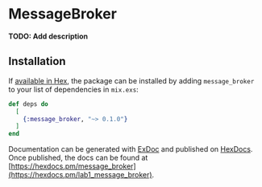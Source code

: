 # MessageBroker

**TODO: Add description**

## Installation

If [available in Hex](https://hex.pm/docs/publish), the package can be installed
by adding `message_broker` to your list of dependencies in `mix.exs`:

```elixir
def deps do
  [
    {:message_broker, "~> 0.1.0"}
  ]
end
```

Documentation can be generated with [ExDoc](https://github.com/elixir-lang/ex_doc)
and published on [HexDocs](https://hexdocs.pm). Once published, the docs can
be found at [https://hexdocs.pm/message_broker](https://hexdocs.pm/lab1_message_broker).


